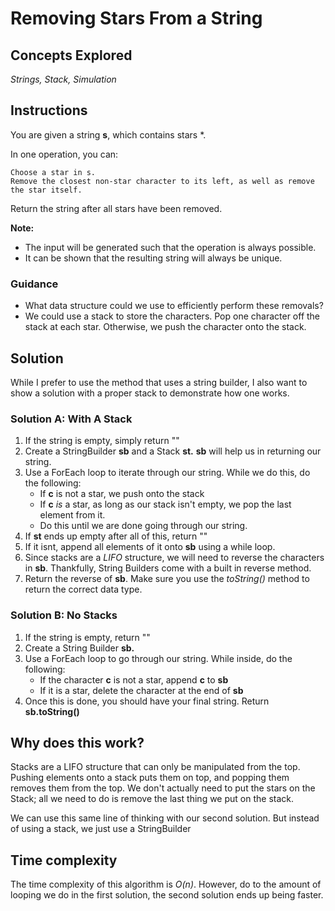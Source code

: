 # Removing Stars From a String
## Concepts Explored
_Strings, Stack, Simulation_

## Instructions
You are given a string **s**, which contains stars *.

In one operation, you can:

    Choose a star in s.
    Remove the closest non-star character to its left, as well as remove the star itself.

Return the string after all stars have been removed.

**Note:**
- The input will be generated such that the operation is always possible.
- It can be shown that the resulting string will always be unique.

### Guidance
- What data structure could we use to efficiently perform these removals?
- We could use a stack to store the characters. Pop one character off the stack at each star. Otherwise, we push the character onto the stack.

## Solution
While I prefer to use the method that uses a string builder, I also want to show a solution with a proper stack to demonstrate how one works.

### Solution A: With A Stack
1. If the string is empty, simply return ""
2. Create a StringBuilder **sb** and a Stack **st.** **sb** will help us in returning our string.
3. Use a ForEach loop to iterate through our string. While we do this, do the following:
   * If **c** is not a star, we push onto the stack
   * If **c** _is_ a star, as long as our stack isn't empty, we pop the last element from it.
   * Do this until we are done going through our string.
4. If **st** ends up empty after all of this, return ""
5. If it isnt, append all elements of it onto **sb** using a while loop.
6. Since stacks are a _LIFO_ structure, we will need to reverse the characters in **sb**. Thankfully, String Builders come with a built in reverse method.
7. Return the reverse of **sb**. Make sure you use the _toString()_ method to return the correct data type.


### Solution B: No Stacks
1. If the string is empty, return ""
2. Create a String Builder **sb.**
3. Use a ForEach loop to go through our string. While inside, do the following:
   * If the character **c** is not a star, append **c** to **sb**
   * If it is a star, delete the character at the end of **sb**
4. Once this is done, you should have your final string. Return **sb.toString()**

## Why does this work?
Stacks are a LIFO structure that can only be manipulated from the top. Pushing elements onto a stack puts them on top, and popping them removes them from the top. We don't actually need to put the stars on the Stack; all we need to do is remove the last thing we put on the stack.

We can use this same line of thinking with our second solution. But instead of using a stack, we just use a StringBuilder

## Time complexity
The time complexity of this algorithm is _O(n)_. However, do to the amount of looping we do in the first solution, the second solution ends up being faster.
